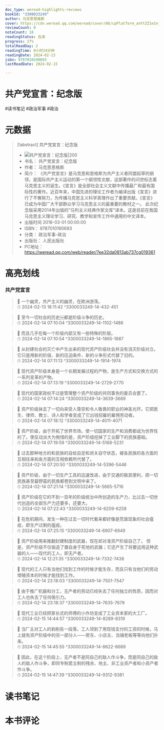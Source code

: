 ```yaml
---
doc_type: weread-highlights-reviews
bookId: "3300033249"
author: 马克思恩格斯
cover: https://cdn.weread.qq.com/weread/cover/86/cpPlatform_anYtZZ1e1njGEScqDyAUoG/t7_cpPlatform_anYtZZ1e1njGEScqDyAUoG.jpg
reviewCount: 0
noteCount: 18
readingStatus: 在读
progress: 27%
totalReadDay: 2
readingTime: 0小时24分钟
readingDate: 2024-02-13
isbn: 9787010190693
lastReadDate: 2024-02-15

---
```


# 共产党宣言：纪念版


#读书笔记 #政治军事 #政治

# 元数据
> [!abstract] 共产党宣言：纪念版
> - ![ 共产党宣言：纪念版|200](https://cdn.weread.qq.com/weread/cover/86/cpPlatform_anYtZZ1e1njGEScqDyAUoG/t7_cpPlatform_anYtZZ1e1njGEScqDyAUoG.jpg)
> - 书名： 共产党宣言：纪念版
> - 作者： 马克思恩格斯
> - 简介： 《共产党宣言》是马克思和恩格斯为共产主义者同盟起草的纲领，是国际共产主义运动的第一个纲领性文献，这部著作的问世标志着马克思主义的诞生。《宣言》是全部社会主义文献中传播最广和最有国际性的著作。近百年来，中国先进的理论工作者为编译出版《宣言》进行了不懈努力，为传播马克思主义科学真理作出了重要贡献。《宣言》已成为中国广大干部群众学习马克思主义的最重要的教材之一。
此次纪念版采用2014年出版的“马列主义经典作家文库”译本。这是目前在我国马克思主义理论学习、研究、教学和宣传工作中通用的中文译本。
> - 出版时间 2018-03-01 00:00:00
> - ISBN： 9787010190693
> - 分类： 政治军事-政治
> - 出版社： 人民出版社
> - PC地址：https://weread.qq.com/web/reader/7ee32da0813ab737cg019361

# 高亮划线


### 共产党宣言

> 📌 一个幽灵，共产主义的幽灵，在欧洲游荡。  
> ⏱ 2024-02-13 18:11:42 ^3300033249-14-432-451

> 📌 至今一切社会的历史￼都是阶级斗争的历史。  
> ⏱ 2024-02-14 07:10:04 ^3300033249-14-1102-1486

> 📌 而且几乎在每一个阶级内部又有一些特殊的阶层。  
> ⏱ 2024-02-14 07:10:54 ^3300033249-14-1865-1887

> 📌 从封建社会的灭亡中产生出来的现代资产阶级社会并没有消灭阶级对立。它只是用新的阶级、新的压迫条件、新的斗争形式代替了旧的。  
> ⏱ 2024-02-14 07:11:13 ^3300033249-14-1914-1974

> 📌 现代资产阶级本身是一个长期发展过程的产物，是生产方式和交换方式的一系列变革的产物。  
> ⏱ 2024-02-14 07:13:19 ^3300033249-14-2729-2770

> 📌 现代的国家政权不过是管理整个资产阶级的共同事务的委员会罢了。  
> ⏱ 2024-02-14 07:14:24 ^3300033249-14-3639-3669

> 📌 资产阶级抹去了一切向来受人尊崇和令人敬畏的职业的神圣光环。它把医生、律师、教士、诗人和学者变成了它出钱招雇的雇佣劳动者。  
> ⏱ 2024-02-14 07:18:12 ^3300033249-14-4011-4071

> 📌 资产阶级，由于开拓了世界市场，使一切国家的生产和消费都成为世界性的了。使反动派大为惋惜的是，资产阶级挖掉了工业脚下的民族基础。  
> ⏱ 2024-02-14 07:19:59 ^3300033249-14-5168-5231

> 📌 过去那种地方的和民族的自给自足和闭关自守状态，被各民族的各方面的互相往来和各方面的互相依赖所代替了。  
> ⏱ 2024-02-14 07:20:50 ^3300033249-14-5396-5446

> 📌 资产阶级，由于一切生产工具的迅速改进，由于交通的极其便利，把一切民族甚至最野蛮的民族都卷到文明中来了。  
> ⏱ 2024-02-14 07:21:14 ^3300033249-14-5665-5716

> 📌 资产阶级在它的不到一百年的阶级统治中所创造的生产力，比过去一切世代创造的全部生产力还要多，还要大。  
> ⏱ 2024-02-14 07:22:43 ^3300033249-14-6209-6258

> 📌 在危机期间，发生一种在过去一切时代看来都好像是荒唐现象的社会瘟疫，即生产过剩的瘟疫。  
> ⏱ 2024-02-14 07:25:15 ^3300033249-14-6907-6949

> 📌 资产阶级用来推翻封建制度的武器，现在却对准资产阶级自己了。
但是，资产阶级不仅锻造了置自身于死地的武器；它还产生了将要运用这种武器的人——现代的工人，即无产者。  
> ⏱ 2024-02-14 12:21:35 ^3300033249-14-7332-7438

> 📌 现代的工人只有当他们找到工作的时候才能生存，而且只有当他们的劳动增殖资本的时候才能找到工作。  
> ⏱ 2024-02-14 23:18:03 ^3300033249-14-7501-7547

> 📌 由于推广机器和分工，无产者的劳动已经失去了任何独立的性质，因而对工人也失去了任何吸引力。  
> ⏱ 2024-02-14 23:18:37 ^3300033249-14-7635-7679

> 📌 现代工业已经把家长式的师傅的小作坊变成了工业资本家的大工厂。  
> ⏱ 2024-02-15 14:44:57 ^3300033249-14-8289-8319

> 📌 当厂主对工人的剥削告一段落，工人领到了用现钱支付的工资的时候，马上就有资产阶级中的另一部分人——房东、小店主、当铺老板等等向他们扑来。  
> ⏱ 2024-02-15 14:45:55 ^3300033249-14-8622-8689

> 📌 因此，在这个阶段上，无产者不是同自己的敌人作斗争，而是同自己的敌人的敌人作斗争，即同专制君主制的残余、地主、非工业资产者和小资产者作斗争。  
> ⏱ 2024-02-15 14:47:39 ^3300033249-14-9312-9381



# 读书笔记




# 本书评论

